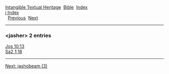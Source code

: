 [Intangible Textual Heritage](../../index)  [Bible](../index) 
[Index](index)   
[j Index](_j_)  
  [Previous](c06092)  [Next](c06094) 

------------------------------------------------------------------------

### &lt;jasher&gt; 2 entries

[Jos 10:13](../kjv/jos010.htm#013)  
[Sa2 1:18](../kjv/sa2001.htm#018)  

------------------------------------------------------------------------

[Next: jashobeam (3)](c06094)
